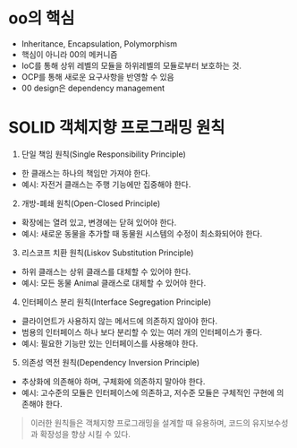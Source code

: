 # oo의 핵심
- Inheritance, Encapsulation, Polymorphism
- 핵심이 아니라 00의 메커니즘
- IoC를 통해 상위 레벨의 모듈을 하위레벨의 모듈로부터 보호하는 것.
- OCP를 통해 새로운 요구사항을 반영할 수 있음
- 00 design은 dependency management

# SOLID 객체지향 프로그래밍 원칙
1. 단일 책임 원칙(Single Responsibility Principle)
 - 한 클래스는 하나의 책임만 가져야 한다.
 - 예시: 자전거 클래스는 주행 기능에만 집중해야 한다.
2. 개방-폐쇄 원칙(Open-Closed Principle)
 - 확장에는 열려 있고, 변경에는 닫혀 있어야 한다.
 - 예시: 새로운 동물을 추가할 때 동물원 시스템의 수정이 최소화되어야 한다.
3. 리스코프 치환 원칙(Liskov Substitution Principle)
- 하위 클래스는 상위 클래스를 대체할 수 있어야 한다.
- 예시: 모든 동물 Animal 클래스로 대체할 수 있어야 한다.
4. 인터페이스 분리 원칙(Interface Segregation Principle)
- 클라이언트가 사용하지 않는 메서드에 의존하지 않아야 한다.
- 범용의 인터페이스 하나 보다 분리할 수 있는 여러 개의 인터페이스가 좋다.
- 예시: 필요한 기능만 있는 인터페이스를 사용해야 한다.
5. 의존성 역전 원칙(Dependency Inversion Principle)
- 추상화에 의존해야 하며, 구체화에 의존하지 말아야 한다.
- 예시: 고수준의 모듈은 인터페이스에 의존하고, 저수준 모듈은 구체적인 구현에 의존해야 한다.

> 이러한 원칙들은 객체지향 프로그래밍을 설계할 때 유용하며, 코드의 유지보수성과 확장성을 향상 시킬 수 있다.

